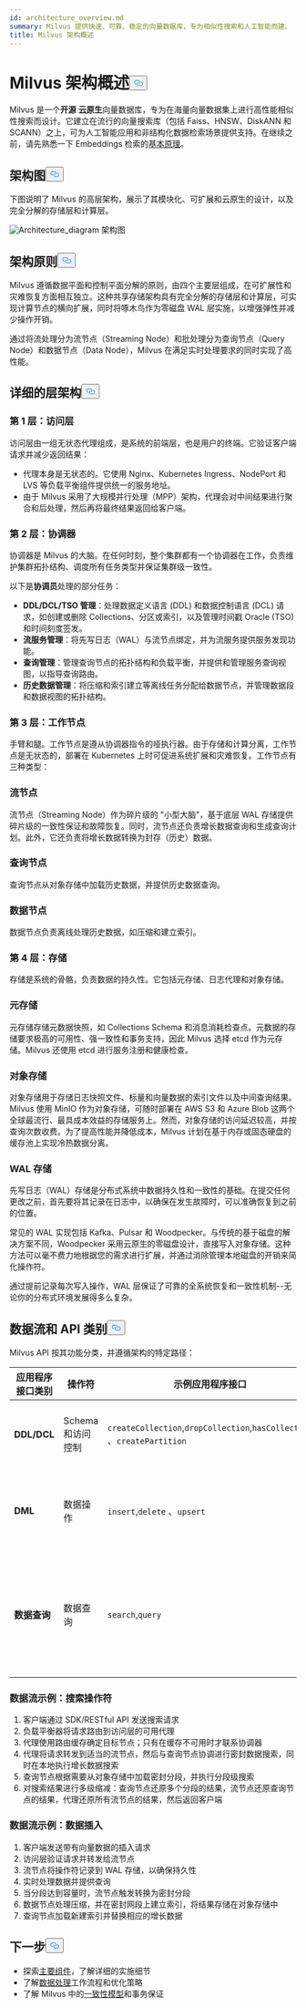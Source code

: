```yaml
---
id: architecture_overview.md
summary: Milvus 提供快速、可靠、稳定的向量数据库，专为相似性搜索和人工智能而建。
title: Milvus 架构概述
---
```

<h1 id="Milvus-Architecture-Overview" class="common-anchor-header">Milvus 架构概述<button data-href="#Milvus-Architecture-Overview" class="anchor-icon" translate="no">
      <svg translate="no"
        aria-hidden="true"
        focusable="false"
        height="20"
        version="1.1"
        viewBox="0 0 16 16"
        width="16"
      >
        <path
          fill="#0092E4"
          fill-rule="evenodd"
          d="M4 9h1v1H4c-1.5 0-3-1.69-3-3.5S2.55 3 4 3h4c1.45 0 3 1.69 3 3.5 0 1.41-.91 2.72-2 3.25V8.59c.58-.45 1-1.27 1-2.09C10 5.22 8.98 4 8 4H4c-.98 0-2 1.22-2 2.5S3 9 4 9zm9-3h-1v1h1c1 0 2 1.22 2 2.5S13.98 12 13 12H9c-.98 0-2-1.22-2-2.5 0-.83.42-1.64 1-2.09V6.25c-1.09.53-2 1.84-2 3.25C6 11.31 7.55 13 9 13h4c1.45 0 3-1.69 3-3.5S14.5 6 13 6z"
        ></path>
      </svg>
    </button></h1><p>Milvus 是一个<strong>开源</strong> <strong>云原生</strong>向量数据库，专为在海量向量数据集上进行高性能相似性搜索而设计。它建立在流行的向量搜索库（包括 Faiss、HNSW、DiskANN 和 SCANN）之上，可为人工智能应用和非结构化数据检索场景提供支持。在继续之前，请先熟悉一下 Embeddings 检索的<a href="/docs/zh/glossary.md">基本原理</a>。</p>
<h2 id="Architecture-Diagram" class="common-anchor-header">架构图<button data-href="#Architecture-Diagram" class="anchor-icon" translate="no">
      <svg translate="no"
        aria-hidden="true"
        focusable="false"
        height="20"
        version="1.1"
        viewBox="0 0 16 16"
        width="16"
      >
        <path
          fill="#0092E4"
          fill-rule="evenodd"
          d="M4 9h1v1H4c-1.5 0-3-1.69-3-3.5S2.55 3 4 3h4c1.45 0 3 1.69 3 3.5 0 1.41-.91 2.72-2 3.25V8.59c.58-.45 1-1.27 1-2.09C10 5.22 8.98 4 8 4H4c-.98 0-2 1.22-2 2.5S3 9 4 9zm9-3h-1v1h1c1 0 2 1.22 2 2.5S13.98 12 13 12H9c-.98 0-2-1.22-2-2.5 0-.83.42-1.64 1-2.09V6.25c-1.09.53-2 1.84-2 3.25C6 11.31 7.55 13 9 13h4c1.45 0 3-1.69 3-3.5S14.5 6 13 6z"
        ></path>
      </svg>
    </button></h2><p>下图说明了 Milvus 的高层架构，展示了其模块化、可扩展和云原生的设计，以及完全分解的存储层和计算层。</p>
<p>
  
   <span class="img-wrapper"> <img translate="no" src="/docs/v2.6.x/assets/milvus_architecture_2_6.png" alt="Architecture_diagram" class="doc-image" id="architecture_diagram" />
   </span> <span class="img-wrapper"> <span>架构图</span> </span></p>
<h2 id="Architectural-Principles" class="common-anchor-header">架构原则<button data-href="#Architectural-Principles" class="anchor-icon" translate="no">
      <svg translate="no"
        aria-hidden="true"
        focusable="false"
        height="20"
        version="1.1"
        viewBox="0 0 16 16"
        width="16"
      >
        <path
          fill="#0092E4"
          fill-rule="evenodd"
          d="M4 9h1v1H4c-1.5 0-3-1.69-3-3.5S2.55 3 4 3h4c1.45 0 3 1.69 3 3.5 0 1.41-.91 2.72-2 3.25V8.59c.58-.45 1-1.27 1-2.09C10 5.22 8.98 4 8 4H4c-.98 0-2 1.22-2 2.5S3 9 4 9zm9-3h-1v1h1c1 0 2 1.22 2 2.5S13.98 12 13 12H9c-.98 0-2-1.22-2-2.5 0-.83.42-1.64 1-2.09V6.25c-1.09.53-2 1.84-2 3.25C6 11.31 7.55 13 9 13h4c1.45 0 3-1.69 3-3.5S14.5 6 13 6z"
        ></path>
      </svg>
    </button></h2><p>Milvus 遵循数据平面和控制平面分解的原则，由四个主要层组成，在可扩展性和灾难恢复方面相互独立。这种共享存储架构具有完全分解的存储层和计算层，可实现计算节点的横向扩展，同时将啄木鸟作为零磁盘 WAL 层实施，以增强弹性并减少操作开销。</p>
<p>通过将流处理分为流节点（Streaming Node）和批处理分为查询节点（Query Node）和数据节点（Data Node），Milvus 在满足实时处理要求的同时实现了高性能。</p>
<h2 id="Detailed-Layer-Architecture" class="common-anchor-header">详细的层架构<button data-href="#Detailed-Layer-Architecture" class="anchor-icon" translate="no">
      <svg translate="no"
        aria-hidden="true"
        focusable="false"
        height="20"
        version="1.1"
        viewBox="0 0 16 16"
        width="16"
      >
        <path
          fill="#0092E4"
          fill-rule="evenodd"
          d="M4 9h1v1H4c-1.5 0-3-1.69-3-3.5S2.55 3 4 3h4c1.45 0 3 1.69 3 3.5 0 1.41-.91 2.72-2 3.25V8.59c.58-.45 1-1.27 1-2.09C10 5.22 8.98 4 8 4H4c-.98 0-2 1.22-2 2.5S3 9 4 9zm9-3h-1v1h1c1 0 2 1.22 2 2.5S13.98 12 13 12H9c-.98 0-2-1.22-2-2.5 0-.83.42-1.64 1-2.09V6.25c-1.09.53-2 1.84-2 3.25C6 11.31 7.55 13 9 13h4c1.45 0 3-1.69 3-3.5S14.5 6 13 6z"
        ></path>
      </svg>
    </button></h2><h3 id="Layer-1-Access-Layer" class="common-anchor-header">第 1 层：访问层</h3><p>访问层由一组无状态代理组成，是系统的前端层，也是用户的终端。它验证客户端请求并减少返回结果：</p>
<ul>
<li>代理本身是无状态的。它使用 Nginx、Kubernetes Ingress、NodePort 和 LVS 等负载平衡组件提供统一的服务地址。</li>
<li>由于 Milvus 采用了大规模并行处理（MPP）架构，代理会对中间结果进行聚合和后处理，然后再将最终结果返回给客户端。</li>
</ul>
<h3 id="Layer-2-Coordinator" class="common-anchor-header">第 2 层：协调器</h3><p>协调器是 Milvus 的大脑。在任何时刻，整个集群都有一个协调器在工作，负责维护集群拓扑结构、调度所有任务类型并保证集群级一致性。</p>
<p>以下是<strong>协调员</strong>处理的部分任务：</p>
<ul>
<li><strong>DDL/DCL/TSO 管理</strong>：处理数据定义语言 (DDL) 和数据控制语言 (DCL) 请求，如创建或删除 Collections、分区或索引，以及管理时间戳 Oracle (TSO) 和时间刻度签发。</li>
<li><strong>流服务管理</strong>：将先写日志（WAL）与流节点绑定，并为流服务提供服务发现功能。</li>
<li><strong>查询管理</strong>：管理查询节点的拓扑结构和负载平衡，并提供和管理服务查询视图，以指导查询路由。</li>
<li><strong>历史数据管理</strong>：将压缩和索引建立等离线任务分配给数据节点，并管理数据段和数据视图的拓扑结构。</li>
</ul>
<h3 id="Layer-3-Worker-Nodes" class="common-anchor-header">第 3 层：工作节点</h3><p>手臂和腿。工作节点是遵从协调器指令的哑执行器。由于存储和计算分离，工作节点是无状态的，部署在 Kubernetes 上时可促进系统扩展和灾难恢复。工作节点有三种类型：</p>
<h3 id="Streaming-node" class="common-anchor-header">流节点</h3><p>流节点（Streaming Node）作为碎片级的 "小型大脑"，基于底层 WAL 存储提供碎片级的一致性保证和故障恢复。同时，流节点还负责增长数据查询和生成查询计划。此外，它还负责将增长数据转换为封存（历史）数据。</p>
<h3 id="Query-node" class="common-anchor-header">查询节点</h3><p>查询节点从对象存储中加载历史数据，并提供历史数据查询。</p>
<h3 id="Data-node" class="common-anchor-header">数据节点</h3><p>数据节点负责离线处理历史数据，如压缩和建立索引。</p>
<h3 id="Layer-4-Storage" class="common-anchor-header">第 4 层：存储</h3><p>存储是系统的骨骼，负责数据的持久性。它包括元存储、日志代理和对象存储。</p>
<h3 id="Meta-storage" class="common-anchor-header">元存储</h3><p>元存储存储元数据快照，如 Collections Schema 和消息消耗检查点。元数据的存储要求极高的可用性、强一致性和事务支持，因此 Milvus 选择 etcd 作为元存储。Milvus 还使用 etcd 进行服务注册和健康检查。</p>
<h3 id="Object-storage" class="common-anchor-header">对象存储</h3><p>对象存储用于存储日志快照文件、标量和向量数据的索引文件以及中间查询结果。Milvus 使用 MinIO 作为对象存储，可随时部署在 AWS S3 和 Azure Blob 这两个全球最流行、最具成本效益的存储服务上。然而，对象存储的访问延迟较高，并按查询次数收费。为了提高性能并降低成本，Milvus 计划在基于内存或固态硬盘的缓存池上实现冷热数据分离。</p>
<h3 id="WAL-storage" class="common-anchor-header">WAL 存储</h3><p>先写日志（WAL）存储是分布式系统中数据持久性和一致性的基础。在提交任何更改之前，首先要将其记录在日志中，以确保在发生故障时，可以准确恢复到之前的位置。</p>
<p>常见的 WAL 实现包括 Kafka、Pulsar 和 Woodpecker。与传统的基于磁盘的解决方案不同，Woodpecker 采用云原生的零磁盘设计，直接写入对象存储。这种方法可以毫不费力地根据您的需求进行扩展，并通过消除管理本地磁盘的开销来简化操作符。</p>
<p>通过提前记录每次写入操作，WAL 层保证了可靠的全系统恢复和一致性机制--无论你的分布式环境发展得多么复杂。</p>
<h2 id="Data-Flow-and-API-Categories" class="common-anchor-header">数据流和 API 类别<button data-href="#Data-Flow-and-API-Categories" class="anchor-icon" translate="no">
      <svg translate="no"
        aria-hidden="true"
        focusable="false"
        height="20"
        version="1.1"
        viewBox="0 0 16 16"
        width="16"
      >
        <path
          fill="#0092E4"
          fill-rule="evenodd"
          d="M4 9h1v1H4c-1.5 0-3-1.69-3-3.5S2.55 3 4 3h4c1.45 0 3 1.69 3 3.5 0 1.41-.91 2.72-2 3.25V8.59c.58-.45 1-1.27 1-2.09C10 5.22 8.98 4 8 4H4c-.98 0-2 1.22-2 2.5S3 9 4 9zm9-3h-1v1h1c1 0 2 1.22 2 2.5S13.98 12 13 12H9c-.98 0-2-1.22-2-2.5 0-.83.42-1.64 1-2.09V6.25c-1.09.53-2 1.84-2 3.25C6 11.31 7.55 13 9 13h4c1.45 0 3-1.69 3-3.5S14.5 6 13 6z"
        ></path>
      </svg>
    </button></h2><p>Milvus API 按其功能分类，并遵循架构的特定路径：</p>
<table>
<thead>
<tr><th>应用程序接口类别</th><th>操作符</th><th>示例应用程序接口</th><th>架构流程</th></tr>
</thead>
<tbody>
<tr><td><strong>DDL/DCL</strong></td><td>Schema 和访问控制</td><td><code translate="no">createCollection</code>,<code translate="no">dropCollection</code>,<code translate="no">hasCollection</code> 、<code translate="no">createPartition</code></td><td>访问层 → 协调器</td></tr>
<tr><td><strong>DML</strong></td><td>数据操作</td><td><code translate="no">insert</code>,<code translate="no">delete</code> 、<code translate="no">upsert</code></td><td>访问层 → 流工作节点</td></tr>
<tr><td><strong>数据查询</strong></td><td>数据查询</td><td><code translate="no">search</code>,<code translate="no">query</code></td><td>访问层 → 批量工作节点（查询节点）</td></tr>
</tbody>
</table>
<h3 id="Example-Data-Flow-Search-Operation" class="common-anchor-header">数据流示例：搜索操作符</h3><ol>
<li>客户端通过 SDK/RESTful API 发送搜索请求</li>
<li>负载平衡器将请求路由到访问层的可用代理</li>
<li>代理使用路由缓存确定目标节点；只有在缓存不可用时才联系协调器</li>
<li>代理将请求转发到适当的流节点，然后与查询节点协调进行密封数据搜索，同时在本地执行增长数据搜索</li>
<li>查询节点根据需要从对象存储中加载密封分段，并执行分段级搜索</li>
<li>对搜索结果进行多级缩减：查询节点还原多个分段的结果，流节点还原查询节点的结果，代理还原所有流节点的结果，然后返回客户端</li>
</ol>
<h3 id="Example-Data-Flow-Data-Insertion" class="common-anchor-header">数据流示例：数据插入</h3><ol>
<li>客户端发送带有向量数据的插入请求</li>
<li>访问层验证请求并转发给流节点</li>
<li>流节点将操作符记录到 WAL 存储，以确保持久性</li>
<li>实时处理数据并提供查询</li>
<li>当分段达到容量时，流节点触发转换为密封分段</li>
<li>数据节点处理压缩，并在密封网段上建立索引，将结果存储在对象存储中</li>
<li>查询节点加载新建索引并替换相应的增长数据</li>
</ol>
<h2 id="Whats-Next" class="common-anchor-header">下一步<button data-href="#Whats-Next" class="anchor-icon" translate="no">
      <svg translate="no"
        aria-hidden="true"
        focusable="false"
        height="20"
        version="1.1"
        viewBox="0 0 16 16"
        width="16"
      >
        <path
          fill="#0092E4"
          fill-rule="evenodd"
          d="M4 9h1v1H4c-1.5 0-3-1.69-3-3.5S2.55 3 4 3h4c1.45 0 3 1.69 3 3.5 0 1.41-.91 2.72-2 3.25V8.59c.58-.45 1-1.27 1-2.09C10 5.22 8.98 4 8 4H4c-.98 0-2 1.22-2 2.5S3 9 4 9zm9-3h-1v1h1c1 0 2 1.22 2 2.5S13.98 12 13 12H9c-.98 0-2-1.22-2-2.5 0-.83.42-1.64 1-2.09V6.25c-1.09.53-2 1.84-2 3.25C6 11.31 7.55 13 9 13h4c1.45 0 3-1.69 3-3.5S14.5 6 13 6z"
        ></path>
      </svg>
    </button></h2><ul>
<li>探索<a href="/docs/zh/main_components.md">主要组件</a>，了解详细的实施细节</li>
<li>了解<a href="/docs/zh/data_processing.md">数据处理</a>工作流程和优化策略</li>
<li>了解 Milvus 中的<a href="/docs/zh/consistency.md">一致性模型</a>和事务保证</li>
</ul>
